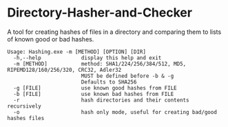# Directory-Hasher-and-Checker
A tool for creating hashes of files in a directory and comparing them to lists of known good or bad hashes.

    Usage: Hashing.exe -m [METHOD] [OPTION] [DIR]
      -h,--help             display this help and exit
      -m [METHOD]           method: SHA1/224/256/384/512, MD5, RIPEMD128/160/256/320, CRC32, Adler32
                            MUST be defined before -b & -g
                            Defaults to SHA256
      -g [FILE]             use known good hashes from FILE
      -b [FILE]             use known bad hashes from FILE
      -r                    hash directories and their contents recursively
      -o                    hash only mode, useful for creating bad/good hashes files
